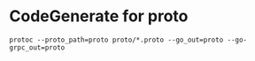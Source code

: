 # CodeGenerate for proto
`
    protoc --proto_path=proto proto/*.proto --go_out=proto --go-grpc_out=proto
`